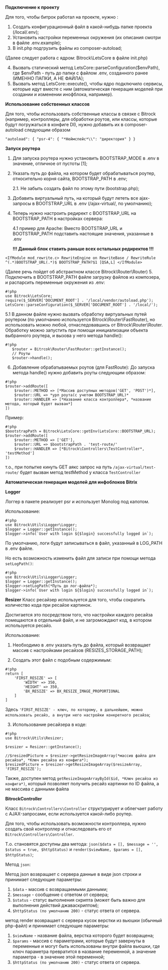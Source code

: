 **Подключение к проекту**

Для того, чтобы битрок работал на проекте, нужно :
1) Создать конфигурационный файл в какой-нибудь папке проекта (/local/.env);
2) Установить настройки переменных окружения (их описания смотри в файле .env.example);
3) В init.php подгрузить файлы из composer-autoload;

(Далее следует работа с ядром: Bitrock\LetsCore в файле init.php)

4) Вызвать статический метод LetsCore::parseConfiguration($envPath), где $envPath - путь до папки с файлом .env, созданного ранее (ИМЕННО ПАПКИ, А НЕ ФАЙЛА);
5) Вызвать метод LetsCore::execute(), чтобы ядро подключило сервисы, которые идут вместе с ним (автоматическая генерация моделей при создании и изменении инофблока, например).

**Использование собственных классов**

Для того, чтобы использовать собственные классы в связке с Bitrock (например, контроллеры, для обработки роутов, или классы, которые будут погружаться в конфиге DI), нужно добавить их в composer-autoload следующим образом

`
"autoload": {
    "psr-4": {
        "*Неймспейс*\\": "директория"
    }
}
`

**Запуск роутера**
1. Для запуска роутера нужно установить BOOTSTRAP_MODE в .env в значение, отличное от пустоты [1];
2. Указать путь до файла, на котором будет обрабатываться роутер, относительно корня сайта, BOOTSTRAP_PATH в .env;
   
   2.1. Не забыть создать файл по этому пути (bootstrap.php);
   
3. Добавить виртуальный путь, на который будут лететь все ajax-запросы в BOOTSTRAP_URL в .env (/ajax-virtual/, по умолчанию);
4. Теперь нужно настроить редирект с BOOTSTRAP_URL на BOOTSTRAP_PATH в настройках сервера:
   
   4.1 пример для Apache: 
    Вместо BOOTSTRAP_URL и BOOTSTRAP_PATH подставить настоящие значения, указанные в .env
   
   **!!! Данный блок ставить раньше всех остальных редиректов !!!**

`
   <IfModule mod_rewrite.c>
   RewriteEngine on
   RewriteBase /
   RewriteRule ^(.*)BOOTSTRAP_URL(.*)$ BOOTSTRAP_PATH?$1 [QSA,L]
   </IfModule>
`

(Далее речь пойдет об абстрактном классе Bitrock\Router\Router)
5. Подключить в BOOTSTRAP_PATH файле загрузку файлов из композера, и распарсить переменные окружения из .env:

```
#!php
use Bitrock\LetsCore;
require($_SERVER['DOCUMENT_ROOT'] . '/local/vendor/autoload.php');
LetsCore::parseConfiguration($_SERVER['DOCUMENT_ROOT'] . '/local/');
```

5.1 В данном файле нужно вызвать обработку виртуальных путей роутером (по умолчанию используется Bitrock\Router\FastRouter), но использовать можно любой, отнаследовавшись от Bitrock\Router\Router. Обработку можно запустить при помощи инициализации объекта выбранного роутера, и вызова у него метода handle():

```
#!php
   $router = Bitrcok\Router\FastRouter::getInstance();
   // Роуты
   $router->handle();
```

6. Добавление обрабатываемых роутов (для FastRoute):
До запуска метода handle() нужно добавить роуты следующим образом:

```
#!php
$router->addRoute([
    $router::METHOD => [*Массив доступных методов('GET', 'POST')*],
    $router::URL => *урл роута(с учетом BOOTSTRAP_URL)*
    $router::HANDLER => [*Название класса контроллера*, *название метода, который будет вызван*]
])
```

Пример:

```
#!php
$bootstrapPath = Bitrock\LetsCore::getEnv(LetsCore::BOOTSTRAP_URL);
$router->addRoute([
    $router::METHOD => ['GET'],
    $router::URL => $bootstrapPath . 'test-route/'
    $router::HANDLER => [*Bitrock\Controllers\TestController*, 'testMethod']
])
```

т.о., при попытке кинуть GET аякс запрос на путь `/ajax-virtual/test-route/` будет вызван метод testMethod у класса `TestController`

**Автоматическая генерация моделей для инфоблоков Bitrix**

**Logger**

Логгер в пакете реализует psr и использует Monolog под капотом.

Использование:

```
#!php
use Bitrock\Utils\Logger\Logger;
$logger = Logger::getInstance();
$logger->info(`User with login ${$login} successfully logged in`);
```

По умолчанию, логи будут записываться в файл, указанный в LOG_PATH в .env файле.

Но есть возможность изменить файл для записи при помощи метода `setLogPath()`:

```
#!php
use Bitrock\Utils\Logger\Logger;
$logger = Logger::getInstance();
$logger->setLogPath(*Путь до лог-файла*);
$logger->info(`User with login ${$login} successfully logged in`);
```

**Resizer**
Класс ресайзер используется для того, чтобы сократить количество кода при ресайзе картинок.

Достигается это посредством того, что настройки каждого ресайза помещаются в отдельный файл, и не загромождают код, в котором используется ресайз.

Использование:

1) Необходимо в .env указать путь до файла, который возвращает массив с настройками ресайзов (RESIZES_STORAGE_PATH);
   
2) Создать этот файл с подобным содержимым:

```
#!php
return [
    'FIRST_RESIZE' => [
        'WIDTH' => 350,
        'HEIGHT' => 350,
        'BX_RESIZE' => BX_RESIZE_IMAGE_PROPORTIONAL
    ]
]
```

Здесь `'FIRST_RESIZE' - ключ, по которому, в дальнейшем, можно использовать ресайз, а внутри него настройки конкретного ресайза`;

3) Использование ресайзера в коде:

```
#!php
use Bitrock\Utils\Resizer;

$resizer = Resizer::getInstance();

//$resizedPicture = $resizer->getResizeImageArray(*массив файла для ресайза*, *Ключ ресайза из конфига*);
$resizedPicture = $resizer->getResizeImageArray($resizeArray, 'FIRST_RESIZE');
```

Также, доступен метод `getResizeImageArrayById($id, *Ключ ресайза из конфига*)`, который позволяет получить ресайз картинки по ID файла, а не массива с данными файла

**BitrockController**

Класс `Bitrock\Controllers\Controller` структурирует и облегчает работу с AJAX-запросами, если используется какой-либо роутер.

Для того, чтобы использовать возможности контроллера, нужно создать свой контроллер и отнаследовать его от `Bitrock\Controllers\Controller`.

Т.о. становятся доступны два метода: `json($data = [], $message = '', $status = true, $httpStatus)` и `render($viewName, $params = [], $httpStatus)`;

Метод `json`:

Метод json возвращает с сервера данные в виде json строки и принимает следующие параметры:

1) `$data` - массив с возвращаемыми данными;
2) `$message` - сообщение с ответом от сервера;
3) `$status` - статус выполнения скрипта (может быть важно для выполнения действий джаваскриптом);
4) `$httpStatus (по умолчанию 200)` - статус ответа от сервера.

метод render возвращает с сервера кусок верстки из вьюшки (обычный php-файл) и принимает следующие параметры:

1) `$viewName` - название файла, верстка которого будет возвращена;
2) `$params` - массив с параметрами, которые будут завернуты в переменные и могут быть использованы внутри файла вьюшки, где ключ параметра превратится в название переменной, а значение параметра - в значение этой переменной;
3) `$httpStatus (по умолчанию 200)` - статус ответа от сервера.
